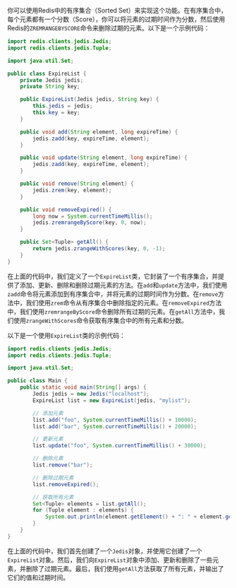 你可以使用Redis中的有序集合（Sorted Set）来实现这个功能。在有序集合中，每个元素都有一个分数（Score），你可以将元素的过期时间作为分数，然后使用Redis的`ZREMRANGEBYSCORE`命令来删除过期的元素。以下是一个示例代码：

```java
import redis.clients.jedis.Jedis;
import redis.clients.jedis.Tuple;

import java.util.Set;

public class ExpireList {
    private Jedis jedis;
    private String key;

    public ExpireList(Jedis jedis, String key) {
        this.jedis = jedis;
        this.key = key;
    }

    public void add(String element, long expireTime) {
        jedis.zadd(key, expireTime, element);
    }

    public void update(String element, long expireTime) {
        jedis.zadd(key, expireTime, element);
    }

    public void remove(String element) {
        jedis.zrem(key, element);
    }

    public void removeExpired() {
        long now = System.currentTimeMillis();
        jedis.zremrangeByScore(key, 0, now);
    }

    public Set<Tuple> getAll() {
        return jedis.zrangeWithScores(key, 0, -1);
    }
}
```

在上面的代码中，我们定义了一个`ExpireList`类，它封装了一个有序集合，并提供了添加、更新、删除和删除过期元素的方法。在`add`和`update`方法中，我们使用`zadd`命令将元素添加到有序集合中，并将元素的过期时间作为分数。在`remove`方法中，我们使用`zrem`命令从有序集合中删除指定的元素。在`removeExpired`方法中，我们使用`zremrangeByScore`命令删除所有过期的元素。在`getAll`方法中，我们使用`zrangeWithScores`命令获取有序集合中的所有元素和分数。

以下是一个使用`ExpireList`类的示例代码：

```java
import redis.clients.jedis.Jedis;
import redis.clients.jedis.Tuple;

import java.util.Set;

public class Main {
    public static void main(String[] args) {
        Jedis jedis = new Jedis("localhost");
        ExpireList list = new ExpireList(jedis, "mylist");

        // 添加元素
        list.add("foo", System.currentTimeMillis() + 10000);
        list.add("bar", System.currentTimeMillis() + 20000);

        // 更新元素
        list.update("foo", System.currentTimeMillis() + 30000);

        // 删除元素
        list.remove("bar");

        // 删除过期元素
        list.removeExpired();

        // 获取所有元素
        Set<Tuple> elements = list.getAll();
        for (Tuple element : elements) {
            System.out.println(element.getElement() + ": " + element.getScore());
        }
    }
}
```

在上面的代码中，我们首先创建了一个`Jedis`对象，并使用它创建了一个`ExpireList`对象。然后，我们向`ExpireList`对象中添加、更新和删除了一些元素，并删除了过期元素。最后，我们使用`getAll`方法获取了所有元素，并输出了它们的值和过期时间。